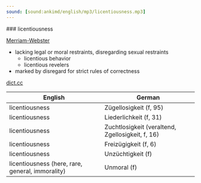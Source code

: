 ```yaml
---
sound: [sound:ankimd/english/mp3/licentiousness.mp3]
---
```


\### licentiousness

[Merriam-Webster](https://www.merriam-webster.com/dictionary/licentiousness)

- lacking legal or moral restraints, disregarding sexual restraints
    - licentious behavior
    - licentious revelers
- marked by disregard for strict rules of correctness

[dict.cc](https://www.dict.cc/licentiousness)

| English        | German       |
| -------------- | ------------ |
| licentiousness | Zügellosigkeit (f, 95) |
| licentiousness | Liederlichkeit (f, 31) |
| licentiousness | Zuchtlosigkeit (veraltend, Zgellosigkeit, f, 16) |
| licentiousness | Freizügigkeit (f, 6) |
| licentiousness | Unzüchtigkeit (f) |
| licentiousness (here, rare, general, immorality) | Unmoral (f) |
